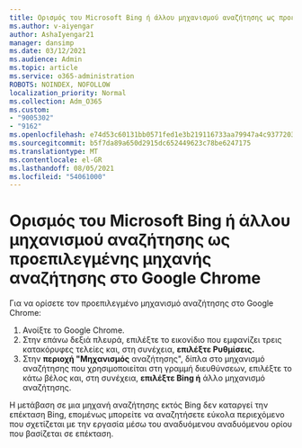 ```yaml
---
title: Ορισμός του Microsoft Bing ή άλλου μηχανισμού αναζήτησης ως προεπιλεγμένης μηχανής αναζήτησης στο Google Chrome
ms.author: v-aiyengar
author: AshaIyengar21
manager: dansimp
ms.date: 03/12/2021
ms.audience: Admin
ms.topic: article
ms.service: o365-administration
ROBOTS: NOINDEX, NOFOLLOW
localization_priority: Normal
ms.collection: Adm_O365
ms.custom:
- "9005302"
- "9162"
ms.openlocfilehash: e74d53c60131bb0571fed1e3b219116733aa79947a4c93772039da3bee0660d8
ms.sourcegitcommit: b5f7da89a650d2915dc652449623c78be6247175
ms.translationtype: MT
ms.contentlocale: el-GR
ms.lasthandoff: 08/05/2021
ms.locfileid: "54061000"
---
```

# <a name="set-microsoft-bing-or-another-search-engine-as-the-default-search-engine-in-google-chrome"></a>Ορισμός του Microsoft Bing ή άλλου μηχανισμού αναζήτησης ως προεπιλεγμένης μηχανής αναζήτησης στο Google Chrome

Για να ορίσετε τον προεπιλεγμένο μηχανισμό αναζήτησης στο Google Chrome:

1. Ανοίξτε το Google Chrome.
1. Στην επάνω δεξιά πλευρά, επιλέξτε το εικονίδιο που εμφανίζει τρεις κατακόρυφες τελείες και, στη συνέχεια, **επιλέξτε Ρυθμίσεις.**
1. Στην **περιοχή "Μηχανισμός** αναζήτησης", δίπλα στο μηχανισμό αναζήτησης που χρησιμοποιείται στη γραμμή διευθύνσεων, επιλέξτε το κάτω βέλος και, στη συνέχεια, **επιλέξτε Bing ή** άλλο μηχανισμό αναζήτησης. 

Η μετάβαση σε μια μηχανή αναζήτησης εκτός Bing δεν καταργεί την επέκταση Bing, επομένως μπορείτε να αναζητήσετε εύκολα περιεχόμενο που σχετίζεται με την εργασία μέσω του αναδυόμενου αναδυόμενου ορίου που βασίζεται σε επέκταση.
